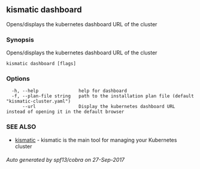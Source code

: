 ## kismatic dashboard

Opens/displays the kubernetes dashboard URL of the cluster

### Synopsis


Opens/displays the kubernetes dashboard URL of the cluster

```
kismatic dashboard [flags]
```

### Options

```
  -h, --help               help for dashboard
  -f, --plan-file string   path to the installation plan file (default "kismatic-cluster.yaml")
      --url                Display the kubernetes dashboard URL instead of opening it in the default browser
```

### SEE ALSO
* [kismatic](kismatic.md)	 - kismatic is the main tool for managing your Kubernetes cluster

###### Auto generated by spf13/cobra on 27-Sep-2017
